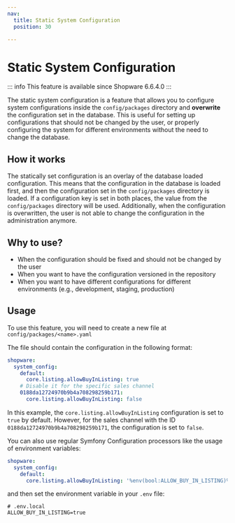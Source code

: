 ```yaml
---
nav:
  title: Static System Configuration
  position: 30

---
```


# Static System Configuration

::: info
This feature is available since Shopware 6.6.4.0
:::

The static system configuration is a feature that allows you to configure system configurations inside the `config/packages` directory and **overwrite** the configuration set in the database. This is useful for setting up configurations that should not be changed by the user, or properly configuring the system for different environments without the need to change the database.

## How it works

The statically set configuration is an overlay of the database loaded configuration. This means that the configuration in the database is loaded first, and then the configuration set in the `config/packages` directory is loaded. If a configuration key is set in both places, the value from the `config/packages` directory will be used. Additionally, when the configuration is overwritten, the user is not able to change the configuration in the administration anymore.

## Why to use?

- When the configuration should be fixed and should not be changed by the user
- When you want to have the configuration versioned in the repository
- When you want to have different configurations for different environments (e.g., development, staging, production)

## Usage

To use this feature, you will need to create a new file at `config/packages/<name>.yaml`

The file should contain the configuration in the following format:

```yaml
shopware:
  system_config:
    default:
      core.listing.allowBuyInListing: true
    # Disable it for the specific sales channel
    0188da12724970b9b4a708298259b171:
      core.listing.allowBuyInListing: false
```

In this example, the `core.listing.allowBuyInListing` configuration is set to `true` by default. However, for the sales channel with the ID `0188da12724970b9b4a708298259b171`, the configuration is set to `false`.

You can also use regular Symfony Configuration processors like the usage of environment variables:

```yaml
shopware:
  system_config:
    default:
      core.listing.allowBuyInListing: '%env(bool:ALLOW_BUY_IN_LISTING)%'
```

and then set the environment variable in your `.env` file:

```dotenv
# .env.local
ALLOW_BUY_IN_LISTING=true
```
